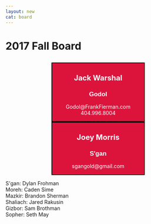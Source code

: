 ```yaml
---
layout: new
cat: board
---
```

<style>

.board {
	background: Crimson;
	float: center;
	clear: both;
   width: 250px;
   color: White;
	text-align: center;
}

div.board {
   margin: auto;
   border: 2px solid Black;
}
h1.board {
	font-size: 20px;
}

h2.board {
	font-size: 17px;
	font-family: Arial;
}	

</style>

<h1>

2017 Fall Board

</h1>

<div class="board"> 
         <h1 class="board">Jack Warshal</h1>
	 <h2 class="board">Godol</h2>
	 <p class="board">Godol@FrankFierman.com<br>
	 404.996.8004</p>
	 </div>

<div class="board"> 
         <h1 class="board">Joey Morris</h1>
	 <h2 class="board">S'gan</h2>
	 <p class="board">sgangold@gmail.com<br>
	 </p>
	 </div>

<p>
         S'gan: Dylan Frohman<br>
         Moreh: Caden Sime<br>
         Mazkir: Brandon Sherman<br>
         Shaliach: Jared Rakusin<br>
         Gizbor: Sam Brothman<br>
         Sopher: Seth May

</p>
